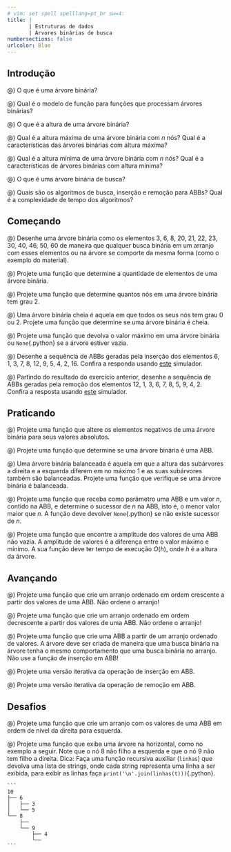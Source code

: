 ```yaml
---
# vim: set spell spelllang=pt_br sw=4:
title: |
       | Estruturas de dados
       | Árvores binárias de busca
numbersections: false
urlcolor: Blue
---
```


## Introdução

@) O que é uma árvore binária?

@) Qual é o modelo de função para funções que processam árvores binárias?

@) O que é a altura de uma árvore binária?

@) Qual é a altura máxima de uma árvore binária com $n$ nós? Qual é a características das árvores binárias com altura máxima?

@) Qual é a altura mínima de uma árvore binária com $n$ nós? Qual é a características de árvores binárias com altura mínima?

@) O que é uma árvore binária de busca?

@) Quais são os algoritmos de busca, inserção e remoção para ABBs? Qual é a complexidade de tempo dos algoritmos?


## Começando

@) Desenhe uma árvore binária como os elementos 3, 6, 8, 20, 21, 22, 23, 30, 40, 46, 50, 60 de maneira que qualquer busca binária em um arranjo com esses elementos ou na árvore se comporte da mesma forma (como o exemplo do material).

@) Projete uma função que determine a quantidade de elementos de uma árvore binária.

@) Projete uma função que determine quantos nós em uma árvore binária tem grau 2.

@) Uma árvore binária cheia é aquela em que todos os seus nós tem grau 0 ou 2. Projete uma função que determine se uma árvore binária é cheia.

@) Projete uma função que devolva o valor máximo em uma árvore binária ou `None`{.python} se a árvore estiver vazia.

@) Desenhe a sequência de ABBs geradas pela inserção dos elementos 6, 1, 3, 7, 8, 12, 9, 5, 4, 2, 16. Confira a responda usando [este](https://www.cs.usfca.edu/~galles/visualization/BST.html) simulador.

@) Partindo do resultado do exercício anterior, desenhe a sequência de ABBs geradas pela remoção dos elementos 12, 1, 3, 6, 7, 8, 5, 9, 4, 2. Confira a resposta usando [este](https://www.cs.usfca.edu/~galles/visualization/BST.html) simulador.


## Praticando

@) Projete uma função que altere os elementos negativos de uma árvore binária para seus valores absolutos.

@) Projete uma função que determine se uma árvore binária é uma ABB.

@) Uma árvore binária balanceada é aquela em que a altura das subárvores a direita e a esquerda diferem em no máximo 1 e as suas subárvores também são balanceadas. Projete uma função que verifique se uma árvore binária é balanceada.

@) Projete uma função que receba como parâmetro uma ABB e um valor $n$, contido na ABB, e determine o sucessor de $n$ na ABB, isto é, o menor valor maior que $n$. A função deve devolver `None`{.python} se não existe sucessor de $n$.

@) Projete uma função que encontre a amplitude dos valores de uma ABB não vazia. A amplitude de valores é a diferença entre o valor máximo e mínimo. A sua função deve ter tempo de execução $O(h)$, onde $h$ é a altura da árvore.


## Avançando

@) Projete uma função que crie um arranjo ordenado em ordem crescente a partir dos valores de uma ABB. Não ordene o arranjo!

@) Projete uma função que crie um arranjo ordenado em ordem decrescente a partir dos valores de uma ABB. Não ordene o arranjo!

@) Projete uma função que crie uma ABB a partir de um arranjo ordenado de valores. A árvore deve ser criada de maneira que uma busca binária na árvore tenha o mesmo comportamento que uma busca binária no arranjo. Não use a função de inserção em ABB!

@) Projete uma versão iterativa da operação de inserção em ABB.

@) Projete uma versão iterativa da operação de remoção em ABB.


## Desafios

@) Projete uma função que crie um arranjo com os valores de uma ABB em ordem de nível da direita para esquerda.

@) Projete uma função que exiba uma árvore na horizontal, como no exemplo a seguir. Note que o nó 8 não filho a esquerda e que o nó 9 não tem filho a direita. Dica: Faça uma função recursiva auxiliar (`linhas`) que devolva uma lista de strings, onde cada string representa uma linha a ser exibida, para exibir as linhas faça `print('\n'.join(linhas(t)))`{.python}.

    ```
    10
    ├── 6
    │   ├── 3
    │   └── 5
    └── 8
        ├──
        └── 9
            ├── 4
            └──
    ```

